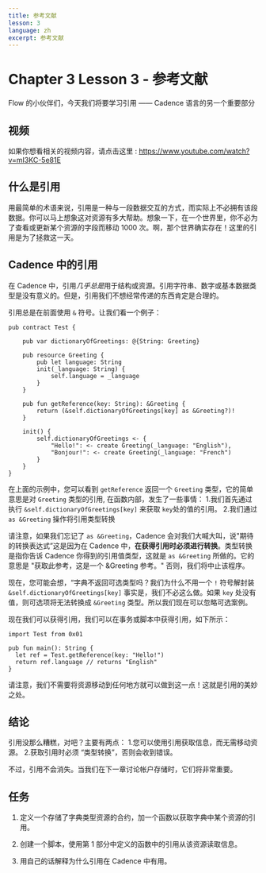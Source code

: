 ```yaml
---
title: 参考文献
lesson: 3
language: zh
excerpt: 参考文献
---
```


# Chapter 3 Lesson 3 - 参考文献

Flow 的小伙伴们，今天我们将要学习引用 —— Cadence 语言的另一个重要部分

## 视频

如果你想看相关的视频内容，请点击这里 : https://www.youtube.com/watch?v=mI3KC-5e81E

## 什么是引用

用最简单的术语来说，引用是一种与一段数据交互的方式，而实际上不必拥有该段数据。你可以马上想象这对资源有多大帮助。想象一下，在一个世界里，你不必为了查看或更新某个资源的字段而移动 1000 次。啊，那个世界确实存在！这里的引用是为了拯救这一天。

## Cadence 中的引用

在 Cadence 中，引用*几乎总是*用于结构或资源。引用字符串、数字或基本数据类型是没有意义的。但是，引用我们不想经常传递的东西肯定是合理的。

引用总是在前面使用 `&` 符号。让我们看一个例子：

```cadence
pub contract Test {

    pub var dictionaryOfGreetings: @{String: Greeting}

    pub resource Greeting {
        pub let language: String
        init(_language: String) {
            self.language = _language
        }
    }

    pub fun getReference(key: String): &Greeting {
        return (&self.dictionaryOfGreetings[key] as &Greeting?)!
    }

    init() {
        self.dictionaryOfGreetings <- {
            "Hello!": <- create Greeting(_language: "English"),
            "Bonjour!": <- create Greeting(_language: "French")
        }
    }
}
```

在上面的示例中，您可以看到 `getReference` 返回一个 `Greeting` 类型，它的简单意思是对 `Greeting` 类型的引用, 在函数内部，发生了一些事情： 1.我们首先通过执行 `&self.dictionaryOfGreetings[key]` 来获取 `key`处的值的引用。 2.我们通过 `as &Greeting` 操作将引用类型转换

请注意，如果我们忘记了 `as &Greeting`，Cadence 会对我们大喊大叫，说"期待的转换表达式”这是因为在 Cadence 中，**在获得引用时必须进行转换**。类型转换是指你告诉 Cadence 你得到的引用值类型，这就是 `as &Greeting` 所做的。它的意思是 "获取此参考，这是一个 &Greeting 参考。" 否则，我们将中止该程序。

现在，您可能会想，“字典不返回可选类型吗？我们为什么不用一个 `!` 符号解封装 `&self.dictionaryOfGreetings[key]` 事实是，我们不必这么做。如果 `key` 处没有值，则可选项将无法转换成 `&Greeting` 类型。所以我们现在可以忽略可选案例。

现在我们可以获得引用，我们可以在事务或脚本中获得引用，如下所示：

```cadence
import Test from 0x01

pub fun main(): String {
  let ref = Test.getReference(key: "Hello!")
  return ref.language // returns "English"
}
```

请注意，我们不需要将资源移动到任何地方就可以做到这一点！这就是引用的美妙之处。

## 结论

引用没那么糟糕，对吧？主要有两点： 1.您可以使用引用获取信息，而无需移动资源。 2.获取引用时必须 “类型转换”，否则会收到错误。

不过，引用不会消失。当我们在下一章讨论帐户存储时，它们将非常重要。

## 任务

1. 定义一个存储了字典类型资源的合约，加一个函数以获取字典中某个资源的引用。

2. 创建一个脚本，使用第 1 部分中定义的函数中的引用从该资源读取信息。

3. 用自己的话解释为什么引用在 Cadence 中有用。
